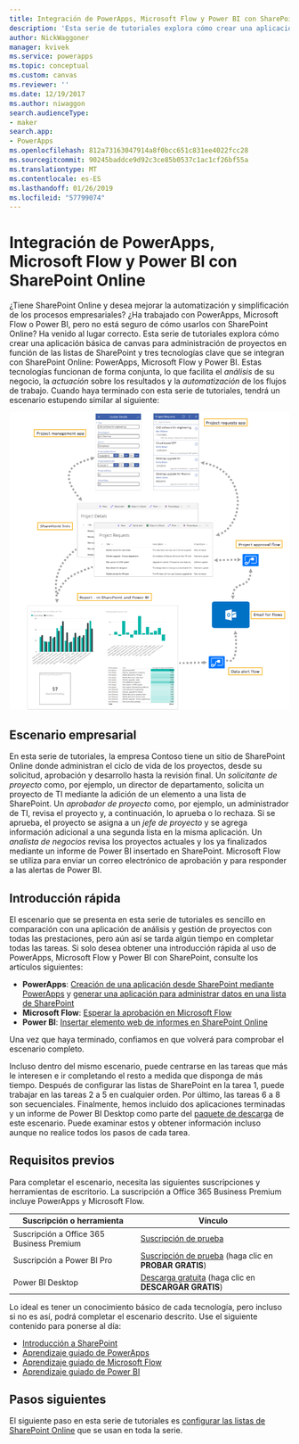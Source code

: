 ```yaml
---
title: Integración de PowerApps, Microsoft Flow y Power BI con SharePoint Online (Introducción) | Microsoft Docs
description: 'Esta serie de tutoriales explora cómo crear una aplicación básica de canvas para administración de proyectos en función de las listas de SharePoint y tres tecnologías clave que se integran con SharePoint Online: PowerApps, Microsoft Flow y Power BI.'
author: NickWaggoner
manager: kvivek
ms.service: powerapps
ms.topic: conceptual
ms.custom: canvas
ms.reviewer: ''
ms.date: 12/19/2017
ms.author: niwaggon
search.audienceType:
- maker
search.app:
- PowerApps
ms.openlocfilehash: 812a73163047914a8f0bcc651c831ee4022fcc28
ms.sourcegitcommit: 90245baddce9d92c3ce85b0537c1ac1cf26bf55a
ms.translationtype: MT
ms.contentlocale: es-ES
ms.lasthandoff: 01/26/2019
ms.locfileid: "57799074"
---
```

# <a name="integrate-powerapps-microsoft-flow-and-power-bi-with-sharepoint-online"></a>Integración de PowerApps, Microsoft Flow y Power BI con SharePoint Online
¿Tiene SharePoint Online y desea mejorar la automatización y simplificación de los procesos empresariales? ¿Ha trabajado con PowerApps, Microsoft Flow o Power BI, pero no está seguro de cómo usarlos con SharePoint Online? Ha venido al lugar correcto. Esta serie de tutoriales explora cómo crear una aplicación básica de canvas para administración de proyectos en función de las listas de SharePoint y tres tecnologías clave que se integran con SharePoint Online: PowerApps, Microsoft Flow y Power BI. Estas tecnologías funcionan de forma conjunta, lo que facilita el *análisis* de su negocio, la *actuación* sobre los resultados y la *automatización* de los flujos de trabajo. Cuando haya terminado con esta serie de tutoriales, tendrá un escenario estupendo similar al siguiente:

![Diagrama del escenario completo](./media/sharepoint-scenario-intro/composite-with-background.png)

## <a name="business-scenario"></a>Escenario empresarial
En esta serie de tutoriales, la empresa Contoso tiene un sitio de SharePoint Online donde administran el ciclo de vida de los proyectos, desde su solicitud, aprobación y desarrollo hasta la revisión final. Un *solicitante de proyecto* como, por ejemplo, un director de departamento, solicita un proyecto de TI mediante la adición de un elemento a una lista de SharePoint. Un *aprobador de proyecto* como, por ejemplo, un administrador de TI, revisa el proyecto y, a continuación, lo aprueba o lo rechaza. Si se aprueba, el proyecto se asigna a un *jefe de proyecto* y se agrega información adicional a una segunda lista en la misma aplicación. Un *analista de negocios* revisa los proyectos actuales y los ya finalizados mediante un informe de Power BI insertado en SharePoint.  Microsoft Flow se utiliza para enviar un correo electrónico de aprobación y para responder a las alertas de Power BI.

## <a name="getting-started-quickly"></a>Introducción rápida
El escenario que se presenta en esta serie de tutoriales es sencillo en comparación con una aplicación de análisis y gestión de proyectos con todas las prestaciones, pero aún así se tarda algún tiempo en completar todas las tareas. Si solo desea obtener una introducción rápida al uso de PowerApps, Microsoft Flow y Power BI con SharePoint, consulte los artículos siguientes:

* **PowerApps**: [Creación de una aplicación desde SharePoint mediante PowerApps](app-from-sharepoint.md#generate-an-app-from-within-sharepoint-online) y [generar una aplicación para administrar datos en una lista de SharePoint](app-from-sharepoint.md)
* **Microsoft Flow**: [Esperar la aprobación en Microsoft Flow](https://docs.microsoft.com/flow/wait-for-approvals)
* **Power BI**: [Insertar elemento web de informes en SharePoint Online](https://docs.microsoft.com/power-bi/service-embed-report-spo)

Una vez que haya terminado, confiamos en que volverá para comprobar el escenario completo.

Incluso dentro del mismo escenario, puede centrarse en las tareas que más le interesen e ir completando el resto a medida que disponga de más tiempo. Después de configurar las listas de SharePoint en la tarea 1, puede trabajar en las tareas 2 a 5 en cualquier orden. Por último, las tareas 6 a 8 son secuenciales. Finalmente, hemos incluido dos aplicaciones terminadas y un informe de Power BI Desktop como parte del [paquete de descarga](https://aka.ms/o4ia0f) de este escenario. Puede examinar estos y obtener información incluso aunque no realice todos los pasos de cada tarea.

## <a name="prerequisites"></a>Requisitos previos
Para completar el escenario, necesita las siguientes suscripciones y herramientas de escritorio. La suscripción a Office 365 Business Premium incluye PowerApps y Microsoft Flow.

| **Suscripción o herramienta** | **Vínculo** |
| --- | --- |
| Suscripción a Office 365 Business Premium |[Suscripción de prueba](https://signup.microsoft.com/Signup?OfferId=467eab54-127b-42d3-b046-3844b860bebf&dl=O365_BUSINESS_PREMIUM&ali=1) |
| Suscripción a Power BI Pro |[Suscripción de prueba](https://powerbi.microsoft.com/get-started/) (haga clic en **PROBAR GRATIS**) |
| Power BI Desktop |[Descarga gratuita](https://powerbi.microsoft.com/get-started/) (haga clic en **DESCARGAR GRATIS**) |

Lo ideal es tener un conocimiento básico de cada tecnología, pero incluso si no es así, podrá completar el escenario descrito. Use el siguiente contenido para ponerse al día:

* [Introducción a SharePoint](https://support.office.com/article/Get-started-with-SharePoint-909ec2f0-05c8-4e92-8ad3-3f8b0b6cf261)
* [Aprendizaje guiado de PowerApps](../../guided-learning/index.md)
* [Aprendizaje guiado de Microsoft Flow](https://docs.microsoft.com/flow/guided-learning/)
* [Aprendizaje guiado de Power BI](https://docs.microsoft.com/power-bi/guided-learning/)

## <a name="next-steps"></a>Pasos siguientes
El siguiente paso en esta serie de tutoriales es [configurar las listas de SharePoint Online](sharepoint-scenario-setup.md) que se usan en toda la serie.

